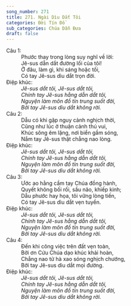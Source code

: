 ```yaml
---
song_number: 271
title: 271. Ngài Dìu Dắt Tôi
categories: Đời Tín Đồ
sub_categories: Chúa Dẫn Đưa
draft: false
---
```

<dl><dt>Câu 1:</dt><dd data-verse="1">Phước thay trong lòng suy nghĩ về lời: <br/>Jê-sus dẫn dắt đường lối của tôi! <br/>Ở đâu, làm gì, khi sáng hoặc tối, <br/>Có tay Jê-sus dìu dắt trọn đời. </dd><dt>Điệp khúc:</dt><dd data-chorus="1"><em>Jê-sus dắt tôi, Jê-sus dắt tôi, <br/>Chính tay Jê-sus hằng dẫn dắt tôi, <br/>Nguyện làm môn đồ tín trung suốt đời, <br/>Bởi tay Jê-sus dìu dắt không rời. </em></dd><dt>Câu 2:</dt><dd data-verse="2">Dẫu có khi gặp nguy cảnh nghịch thời, <br/>Cũng như lúc ở thuận cảnh thú vui, <br/>Khúc sông êm lặng, nơi biển gầm sóng, <br/>Nắm tay Jê-sus thật chẳng nao lòng. </dd><dt>Điệp khúc:</dt><dd data-chorus="1"><em>Jê-sus dắt tôi, Jê-sus dắt tôi, <br/>Chính tay Jê-sus hằng dẫn dắt tôi, <br/>Nguyện làm môn đồ tín trung suốt đời, <br/>Bởi tay Jê-sus dìu dắt không rời. </em></dd><dt>Câu 3:</dt><dd data-verse="3">Ước ao hằng cầm tay Chúa đồng hành, <br/>Quyết không bối rối, sầu não, khiếp kinh; <br/>Dẫu phước hay họa, tôi vững lòng tiến, <br/>Có tay Jê-sus dìu dắt vẹn tuyền. </dd><dt>Điệp khúc:</dt><dd data-chorus="1"><em>Jê-sus dắt tôi, Jê-sus dắt tôi, <br/>Chính tay Jê-sus hằng dẫn dắt tôi, <br/>Nguyện làm môn đồ tín trung suốt đời, <br/>Bởi tay Jê-sus dìu dắt không rời. </em></dd><dt>Câu 4:</dt><dd data-verse="4">Đến khi công việc trên đất vẹn toàn, <br/>Bởi ơn Cứu Chúa dạo khúc khải hoàn, <br/>Chẳng nao tử hà xao sóng nghịch chướng, <br/>Bởi tay Jê-sus dìu dắt mọi đường. </dd><dt>Điệp khúc:</dt><dd data-chorus="1"><em>Jê-sus dắt tôi, Jê-sus dắt tôi, <br/>Chính tay Jê-sus hằng dẫn dắt tôi, <br/>Nguyện làm môn đồ tín trung suốt đời, <br/>Bởi tay Jê-sus dìu dắt không rời. </em></dd></dl>